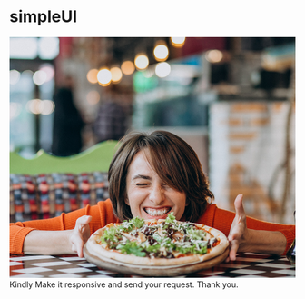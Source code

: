 # simpleUI
![sample](https://raw.githubusercontent.com/Heinirich/simpleUI/main/1.jpg)
Kindly Make it responsive and send your request. Thank you.
